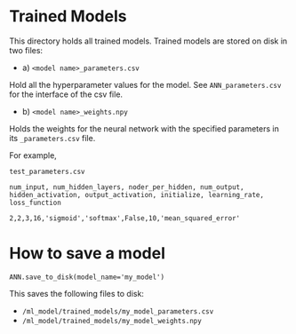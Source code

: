 # Trained Models

This directory holds all trained models. Trained models are stored on disk in two files:

* a) `<model name>_parameters.csv`

Hold all the hyperparameter values for the model. See `ANN_parameters.csv` for the interface of the csv file.

* b) `<model name>_weights.npy`

Holds the weights for the neural network with the specified parameters in its `_parameters.csv` file.

For example,

`test_parameters.csv`

`num_input, num_hidden_layers, noder_per_hidden, num_output, hidden_activation, output_activation, initialize, learning_rate, loss_function`

```
2,2,3,16,'sigmoid','softmax',False,10,'mean_squared_error'
```

# How to save a model

`ANN.save_to_disk(model_name='my_model')`

This saves the following files to disk:

* `/ml_model/trained_models/my_model_parameters.csv`
* `/ml_model/trained_models/my_model_weights.npy`

